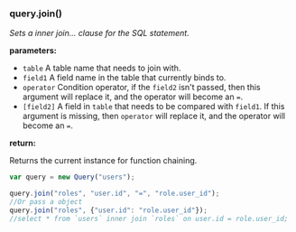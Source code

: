 ### query.join()

*Sets a inner join... clause for the SQL statement.*

**parameters:**

- `table` A table name that needs to join with.
- `field1` A field name in the table that currently binds to.
- `operator` Condition operator, if the `field2` isn't passed, then this 
    argument will replace it, and the operator will become an `=`.
- `[field2]` A field in `table` that needs to be compared with `field1`. If 
    this argument is missing, then `operator` will replace it, and the 
    operator will become an `=`.

**return:**

Returns the current instance for function chaining.

```javascript
var query = new Query("users");

query.join("roles", "user.id", "=", "role.user_id");
//Or pass a object
query.join("roles", {"user.id": "role.user_id"});
//select * from `users` inner join `roles` on user.id = role.user_id;
```